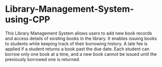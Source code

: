 # Library-Management-System-using-CPP


This Library Management System allows users to add new book records and access details of existing books in the library. It enables issuing books to students while keeping track of their borrowing history. A late fee is applied if a student returns a book past the due date. Each student can borrow only one book at a time, and a new book cannot be issued until the previously borrowed one is returned.

